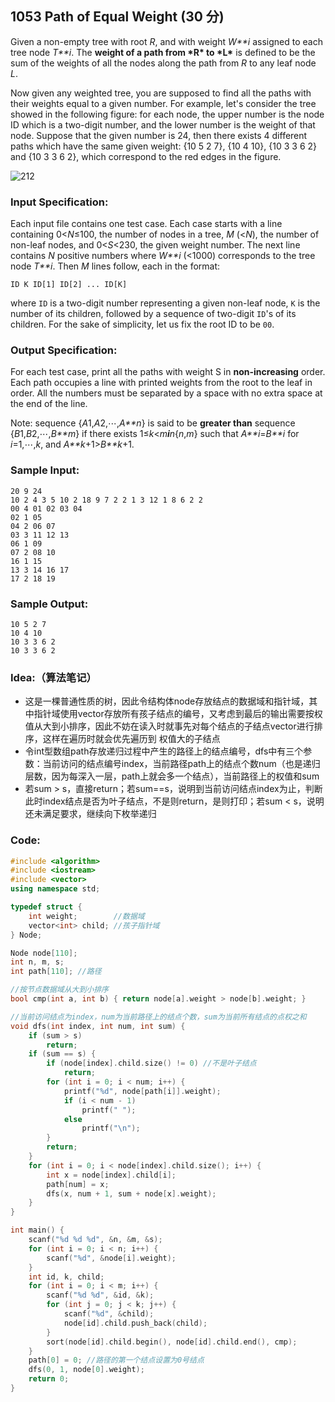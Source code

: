 ##  **1053 Path of Equal Weight (30 分)** 

Given a non-empty tree with root *R*, and with weight *W**i* assigned to each tree node *T**i*. The **weight of a path from \*R\* to \*L\*** is defined to be the sum of the weights of all the nodes along the path from *R* to any leaf node *L*.

Now given any weighted tree, you are supposed to find all the paths with their weights equal to a given number. For example, let's consider the tree showed in the following figure: for each node, the upper number is the node ID which is a two-digit number, and the lower number is the weight of that node. Suppose that the given number is 24, then there exists 4 different paths which have the same given weight: {10 5 2 7}, {10 4 10}, {10 3 3 6 2} and {10 3 3 6 2}, which correspond to the red edges in the figure.

 ![212](https://images.ptausercontent.com/212) 

### Input Specification:

Each input file contains one test case. Each case starts with a line containing 0<*N*≤100, the number of nodes in a tree, *M* (<*N*), the number of non-leaf nodes, and 0<*S*<230, the given weight number. The next line contains *N* positive numbers where *W**i* (<1000) corresponds to the tree node *T**i*. Then *M* lines follow, each in the format:

```
ID K ID[1] ID[2] ... ID[K]
```

where `ID` is a two-digit number representing a given non-leaf node, `K` is the number of its children, followed by a sequence of two-digit `ID`'s of its children. For the sake of simplicity, let us fix the root ID to be `00`.

### Output Specification:

For each test case, print all the paths with weight S in **non-increasing** order. Each path occupies a line with printed weights from the root to the leaf in order. All the numbers must be separated by a space with no extra space at the end of the line.

Note: sequence {*A*1,*A*2,⋯,*A**n*} is said to be **greater than** sequence {*B*1,*B*2,⋯,*B**m*} if there exists 1≤*k*<*m**i**n*{*n*,*m*} such that *A**i*=*B**i* for *i*=1,⋯,*k*, and *A**k*+1>*B**k*+1.

### Sample Input:

```in
20 9 24
10 2 4 3 5 10 2 18 9 7 2 2 1 3 12 1 8 6 2 2
00 4 01 02 03 04
02 1 05
04 2 06 07
03 3 11 12 13
06 1 09
07 2 08 10
16 1 15
13 3 14 16 17
17 2 18 19
```

### Sample Output:

```out
10 5 2 7
10 4 10
10 3 3 6 2
10 3 3 6 2
```

### Idea:（算法笔记）

- 这是一棵普通性质的树，因此令结构体node存放结点的数据域和指针域，其中指针域使用vector存放所有孩子结点的编号，又考虑到最后的输出需要按权值从大到小排序，因此不妨在读入时就事先对每个结点的子结点vector进行排序，这样在遍历时就会优先遍历到 权值大的子结点
- 令int型数组path存放递归过程中产生的路径上的结点编号，dfs中有三个参数：当前访问的结点编号index，当前路径path上的结点个数num（也是递归层数，因为每深入一层，path上就会多一个结点），当前路径上的权值和sum
- 若sum > s，直接return；若sum==s，说明到当前访问结点index为止，判断此时index结点是否为叶子结点，不是则return，是则打印；若sum < s，说明还未满足要求，继续向下枚举递归

### Code:

```c++
#include <algorithm>
#include <iostream>
#include <vector>
using namespace std;

typedef struct {
    int weight;        //数据域
    vector<int> child; //孩子指针域
} Node;

Node node[110];
int n, m, s;
int path[110]; //路径

//按节点数据域从大到小排序
bool cmp(int a, int b) { return node[a].weight > node[b].weight; }

//当前访问结点为index，num为当前路径上的结点个数，sum为当前所有结点的点权之和
void dfs(int index, int num, int sum) {
    if (sum > s)
        return;
    if (sum == s) {
        if (node[index].child.size() != 0) //不是叶子结点
            return;
        for (int i = 0; i < num; i++) {
            printf("%d", node[path[i]].weight);
            if (i < num - 1)
                printf(" ");
            else
                printf("\n");
        }
        return;
    }
    for (int i = 0; i < node[index].child.size(); i++) {
        int x = node[index].child[i];
        path[num] = x;
        dfs(x, num + 1, sum + node[x].weight);
    }
}

int main() {
    scanf("%d %d %d", &n, &m, &s);
    for (int i = 0; i < n; i++) {
        scanf("%d", &node[i].weight);
    }
    int id, k, child;
    for (int i = 0; i < m; i++) {
        scanf("%d %d", &id, &k);
        for (int j = 0; j < k; j++) {
            scanf("%d", &child);
            node[id].child.push_back(child);
        }
        sort(node[id].child.begin(), node[id].child.end(), cmp);
    }
    path[0] = 0; //路径的第一个结点设置为0号结点
    dfs(0, 1, node[0].weight);
    return 0;
}
```

